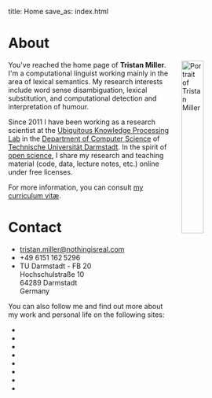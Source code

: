 title: Home
save_as: index.html

<div class="row">

<div class="col-md-6">

<h1>About</h1>

<img src="images/miller_20110420-square.jpg"
     class="img-circle"
     title="Portrait of Tristan Miller"
     style="width: 30%; margin-left: 20px; margin-top: 0px; margin-bottom: 5px; float: right;">

<p>
You've reached the home page of <strong>Tristan Miller</strong>.  I'm a computational linguist working mainly in the area of lexical semantics.
My research interests include word sense disambiguation, lexical substitution, and computational detection and interpretation of humour.</p>

<p>Since 2011 I have been working as a research scientist at the <a href="https://www.ukp.tu-darmstadt.de/" title="Ubiquitous Knowledge Processing Lab">Ubiquitous Knowledge Processing Lab</a> in the <a href="https://www.informatik.tu-darmstadt.de/" title="Department of Computer Science, Technische Universität Darmstadt">Department of Computer Science</a> of <a lang="de" title="Technische Universität Darmstadt" href="https://www.tu-darmstadt.de/">Technische Universität Darmstadt</a>.  In the spirit of
<a title="open science" href="https://en.wikipedia.org/wiki/Open_science">open science</a>,
I share my research and
teaching material
(code, data, lecture notes, etc.)
online under free licenses.</p>

<p>For more information, you can consult <a title="curriculum vitæ for Tristan Miller" href="http://www.nothingisreal.com/miller_cv.pdf">my curriculum vitæ</a>.</p>

</div>

<div class="col-md-6">

<h1>Contact</h1>

<ul class="fa-ul">
<li><i class="fa-li fa fa-envelope"></i> <a title="Tristan Miller" href="mailto:tristan.miller@nothingisreal.com">tristan.miller@nothingisreal.com</a></li>
<li><i class="fa-li fa fa-phone"></i> +49&nbsp;6151&nbsp;162&thinsp;5296</li>
<!-- <li><i class="fa-li fa fa-fax"></i> +49&nbsp;6151&nbsp;162&thinsp;5295</li> -->
<li><i class="fa-li fa fa-university"></i>
    TU Darmstadt - FB 20<br />Hochschulstraße 10<br />64289 Darmstadt<br />Germany</li>
</ul>

<p>You can also follow me and find out more about my work and personal life on the following sites:</p>

<div class="row">
<div class="col-md-2"></div>
<div class="col-md-10">

<ul class="social">

<li>
<a href="https://github.com/logological">
<i class="fa fa-github-square fa-3x" title="GitHub"></i>
</a>
</li>

<li>
<a href="http://orcid.org/0000-0002-0749-1100">
<i class="ai ai-orcid-square fa-3x" title="ORCID"></i>
</a>
</li>

<li>
<a href="https://scholar.google.co.uk/citations?user=XAfWDQUAAAAJ">
<i class="ai ai-google-scholar-square fa-3x" title="Google Scholar"></i>
</a>
</li>

<li>
<a href="https://tu-darmstadt.academia.edu/TristanMiller">
<i class="ai ai-academia-square fa-3x" title="Academia.edu"></i>
</a>
</li>

<li>
<a href="https://impactstory.org/u/0000-0002-0749-1100">
<i class="ai ai-impactstory-square fa-3x" title="ImpactStory"></i>
</a>
</li>

<li>
<a href="https://www.linkedin.com/in/tristan-miller-032b327">
<i class="fa fa-linkedin-square fa-3x" title="LinkedIn"></i>
</a>
</li>

<li>
<a href="https://twitter.com/Logological">
<i class="fa fa-twitter-square fa-3x" title="Twitter"></i>
</a>
</li>

<li>
<a href="http://psych0naut.livejournal.com/">
<i class="fa fa-pencil-square fa-3x" title="LiveJournal"></i>
</a>
</li>

</ul>

</div>
<!--<div class="col-md-2"></div>-->
</div>

<!--
<p>
My <a href="http://orcid.org">ORCID</a> number is
<a href="http://orcid.org/0000-0002-0749-1100">0000-0002-0749-1100</a>.
</p>
-->

</div>
</div><!-- row -->
